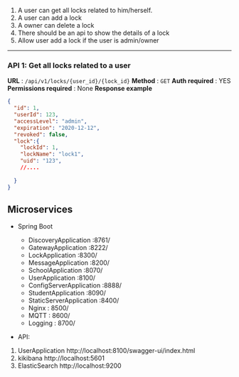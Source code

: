 1. A user can get all locks related to him/herself.
2. A user can add a lock
3. A owner can delete a lock
4. There should be an api to show the details of a lock
5. Allow user add a lock if the user is admin/owner

---

### API 1: Get all locks related to a user

**URL** : `/api/v1/locks/{user_id}/{lock_id}`
**Method** : `GET`
**Auth required** : YES
**Permissions required** : None
**Response example**

```json
{
  "id": 1,
  "userId": 123,
  "accessLevel": "admin",
  "expiration": "2020-12-12",
  "revoked": false,
  "lock":{
    "lockId": 1,
    "lockName": "lock1",
    "uid": "123",
    //....
    
  }
}
```


## Microservices

- Spring Boot
  * DiscoveryApplication :8761/
  * GatewayApplication :8222/
  * LockApplication :8300/
  * MessageApplication :8200/
  * SchoolApplication :8070/
  * UserApplication :8100/
  * ConfigServerApplication :8888/
  * StudentApplication :8090/
  * StaticServerApplication :8400/
  * Nginx                   : 8500/
  * MQTT                    : 8600/
  * Logging                 : 8700/
  

- API:

1. UserApplication http://localhost:8100/swagger-ui/index.html
2. kikibana http://localhost:5601
3. ElasticSearch http://localhost:9200